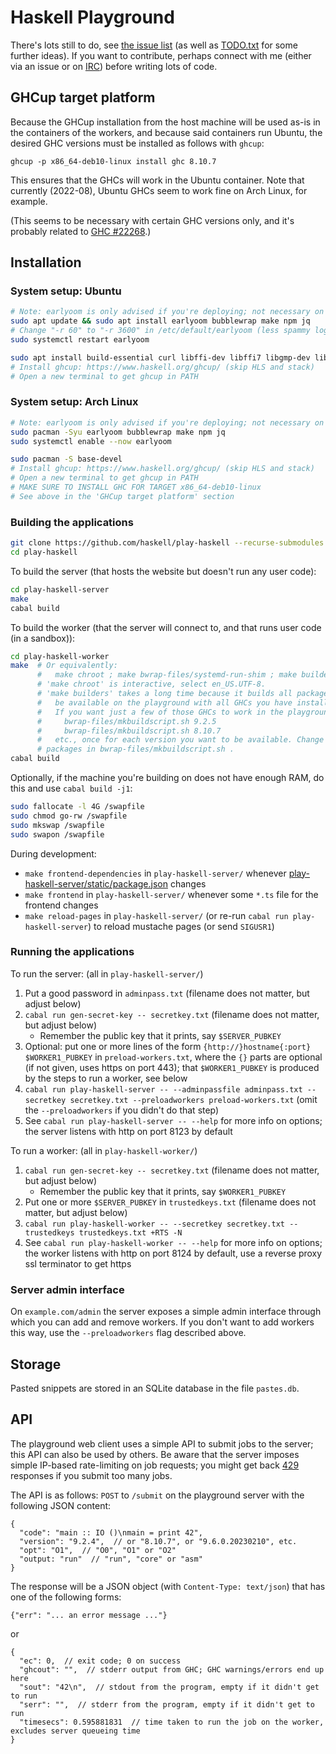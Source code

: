 # Haskell Playground

There's lots still to do, see
[the issue list](https://github.com/haskell/play-haskell/issues) (as well as
[TODO.txt](https://github.com/haskell/play-haskell/blob/master/TODO.txt) for some further ideas).
If you want to contribute, perhaps connect with me (either via an issue or on
[IRC](https://wiki.haskell.org/IRC_channel)) before writing lots of code.

## GHCup target platform

Because the GHCup installation from the host machine will be used as-is in the
containers of the workers, and because said containers run Ubuntu, the desired
GHC versions must be installed as follows with `ghcup`:

    ghcup -p x86_64-deb10-linux install ghc 8.10.7

This ensures that the GHCs will work in the Ubuntu container. Note that
currently (2022-08), Ubuntu GHCs seem to work fine on Arch Linux, for example.

(This seems to be necessary with certain GHC versions only, and it's probably related to [GHC #22268](https://gitlab.haskell.org/ghc/ghc/-/issues/22268).)

## Installation

### System setup: Ubuntu

```bash
# Note: earlyoom is only advised if you're deploying; not necessary on your local machine
sudo apt update && sudo apt install earlyoom bubblewrap make npm jq
# Change "-r 60" to "-r 3600" in /etc/default/earlyoom (less spammy logs)
sudo systemctl restart earlyoom

sudo apt install build-essential curl libffi-dev libffi7 libgmp-dev libgmp10 libncurses-dev libncurses5 libtinfo5 pkg-config
# Install ghcup: https://www.haskell.org/ghcup/ (skip HLS and stack)
# Open a new terminal to get ghcup in PATH
```

### System setup: Arch Linux

```bash
# Note: earlyoom is only advised if you're deploying; not necessary on your local machine
sudo pacman -Syu earlyoom bubblewrap make npm jq
sudo systemctl enable --now earlyoom

sudo pacman -S base-devel
# Install ghcup: https://www.haskell.org/ghcup/ (skip HLS and stack)
# Open a new terminal to get ghcup in PATH
# MAKE SURE TO INSTALL GHC FOR TARGET x86_64-deb10-linux
# See above in the 'GHCup target platform' section
```

### Building the applications

```bash
git clone https://github.com/haskell/play-haskell --recurse-submodules
cd play-haskell
```

To build the server (that hosts the website but doesn't run any user code):
```bash
cd play-haskell-server
make
cabal build
```

To build the worker (that the server will connect to, and that runs user code (in a sandbox)):
```bash
cd play-haskell-worker
make  # Or equivalently:
      #   make chroot ; make bwrap-files/systemd-run-shim ; make builders
      # 'make chroot' is interactive, select en_US.UTF-8.
      # 'make builders' takes a long time because it builds all packages that should
      #   be available on the playground with all GHCs you have installed with GHCup.
      #   If you want just a few of those GHCs to work in the playground, manually run:
      #     bwrap-files/mkbuildscript.sh 9.2.5
      #     bwrap-files/mkbuildscript.sh 8.10.7
      #   etc., once for each version you want to be available. Change available
      # packages in bwrap-files/mkbuildscript.sh .
cabal build
```

Optionally, if the machine you're building on does not have enough RAM, do this and use `cabal build -j1`:

```bash
sudo fallocate -l 4G /swapfile
sudo chmod go-rw /swapfile
sudo mkswap /swapfile
sudo swapon /swapfile
```

During development:

- `make frontend-dependencies` in `play-haskell-server/` whenever [play-haskell-server/static/package.json](https://github.com/haskell/play-haskell/blob/master/play-haskell-server/static/package.json) changes
- `make frontend` in `play-haskell-server/` whenever some `*.ts` file for the frontend changes
- `make reload-pages` in `play-haskell-server/` (or re-run `cabal run play-haskell-server`) to reload mustache pages (or send `SIGUSR1`)

### Running the applications

To run the server: (all in `play-haskell-server/`)
1. Put a good password in `adminpass.txt` (filename does not matter, but adjust below)
2. `cabal run gen-secret-key -- secretkey.txt` (filename does not matter, but adjust below)
    - Remember the public key that it prints, say `$SERVER_PUBKEY`
3. Optional: put one or more lines of the form `{http://}hostname{:port} $WORKER1_PUBKEY` in `preload-workers.txt`, where the `{}` parts are optional (if not given, uses https on port 443); that `$WORKER1_PUBKEY` is produced by the steps to run a worker, see below
4. `cabal run play-haskell-server -- --adminpassfile adminpass.txt --secretkey secretkey.txt --preloadworkers preload-workers.txt` (omit the `--preloadworkers` if you didn't do that step)
5. See `cabal run play-haskell-server -- --help` for more info on options; the server listens with http on port 8123 by default

To run a worker: (all in `play-haskell-worker/`)
1. `cabal run gen-secret-key -- secretkey.txt` (filename does not matter, but adjust below)
    - Remember the public key that it prints, say `$WORKER1_PUBKEY`
2. Put one or more `$SERVER_PUBKEY` in `trustedkeys.txt` (filename does not matter, but adjust below)
2. `cabal run play-haskell-worker -- --secretkey secretkey.txt --trustedkeys trustedkeys.txt +RTS -N`
3. See `cabal run play-haskell-worker -- --help` for more info on options; the worker listens with http on port 8124 by default, use a reverse proxy ssl terminator to get https

### Server admin interface

On `example.com/admin` the server exposes a simple admin interface through which you can add and remove workers. If you don't want to add workers this way, use the `--preloadworkers` flag described above.

## Storage

Pasted snippets are stored in an SQLite database in the file `pastes.db`.

## API

The playground web client uses a simple API to submit jobs to the server; this API can also be used by others.
Be aware that the server imposes simple IP-based rate-limiting on job requests; you might get back [429](https://developer.mozilla.org/en-US/docs/Web/HTTP/Status/429) responses if you submit too many jobs.

The API is as follows: `POST` to `/submit` on the playground server with the following JSON content:
```jsonc
{
  "code": "main :: IO ()\nmain = print 42",
  "version": "9.2.4",  // or "8.10.7", or "9.6.0.20230210", etc.
  "opt": "O1",  // "O0", "O1" or "O2"
  "output: "run"  // "run", "core" or "asm"
}
```

The response will be a JSON object (with `Content-Type: text/json`) that has one of the following forms:
```jsonc
{"err": "... an error message ..."}
```
or
```jsonc
{
  "ec": 0,  // exit code; 0 on success
  "ghcout": "",  // stderr output from GHC; GHC warnings/errors end up here
  "sout": "42\n",  // stdout from the program, empty if it didn't get to run
  "serr": "",  // stderr from the program, empty if it didn't get to run
  "timesecs": 0.595881831  // time taken to run the job on the worker, excludes server queueing time
}
```
